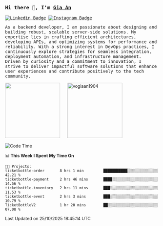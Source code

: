 ### <samp>Hi there 👋, I'm <a href="https://www.linkedin.com/in/vogiaan1904/" target="_blank">Gia An</a></samp>

<samp> [![Linkedin Badge](https://img.shields.io/badge/-LinkedIn-0e76a8?style=flat-square&logo=Linkedin&logoColor=white)](https://linkedin.com/in/vogiaan1904)
[![Instagram Badge](https://img.shields.io/badge/-Instagram-e4405f?style=flat-square&logo=Instagram&logoColor=white)](https://instagram.com/_.ja.ann_/) </samp> 

<samp>As a backend developer, I am passionate about designing and building robust, scalable server-side solutions. My expertise lies in crafting efficient architectures, developing APIs, and optimizing systems for performance and reliability. With a strong interest in DevOps practices, I continuously explore strategies for seamless integration, deployment automation, and infrastructure management. Driven by curiosity and a commitment to innovation, I strive to deliver impactful software solutions that enhance user experiences and contribute positively to the tech community.</samp>



<div>
  <img height="180em" src="https://github-readme-stats.vercel.app/api/top-langs/?username=vogiaan1904&show_icons=true&hide_border=true&layout=compact&langs_count=10&theme=transparent&include_orgs=true"/>
  &nbsp;&nbsp;&nbsp;&nbsp;
  <img height="180em" src="https://github-readme-stats.vercel.app/api?username=vogiaan1904&show_icons=true&hide_border=true&&count_private=true&include_all_commits=true&theme=transparent&locale=en" alt="vogiaan1904" />
</div>






<!--START_SECTION:waka-->
![Code Time](http://img.shields.io/badge/Code%20Time-1%2C547%20hrs%2034%20mins-blue)

📊 **This Week I Spent My Time On** 

```text
🐱‍💻 Projects: 
ticketbottle-order       8 hrs 1 min         ███████████░░░░░░░░░░░░░░   42.21 % 
ticketbottle-payment     2 hrs 46 mins       ████░░░░░░░░░░░░░░░░░░░░░   14.56 % 
ticketbottle-inventory   2 hrs 11 mins       ███░░░░░░░░░░░░░░░░░░░░░░   11.53 % 
ticketbottle-event       2 hrs 3 mins        ███░░░░░░░░░░░░░░░░░░░░░░   10.79 % 
TicketBottleV2           1 hr 20 mins        ██░░░░░░░░░░░░░░░░░░░░░░░   07.08 % 
```


 Last Updated on 25/10/2025 18:45:14 UTC
<!--END_SECTION:waka-->
